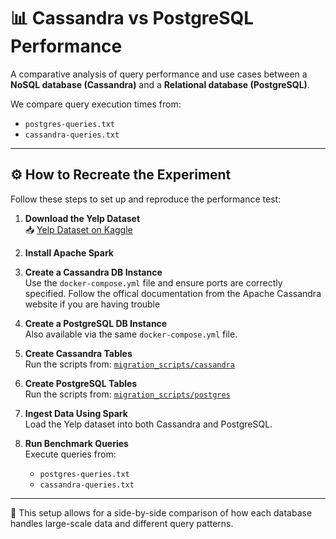 # 📊 Cassandra vs PostgreSQL Performance

A comparative analysis of query performance and use cases between a **NoSQL database (Cassandra)** and a **Relational database (PostgreSQL)**.

We compare query execution times from:
- `postgres-queries.txt`
- `cassandra-queries.txt`

---

## ⚙️ How to Recreate the Experiment

Follow these steps to set up and reproduce the performance test:

1. **Download the Yelp Dataset**  
   📥 [Yelp Dataset on Kaggle](https://www.kaggle.com/datasets/yelp-dataset/yelp-dataset)

2. **Install Apache Spark**

3. **Create a Cassandra DB Instance**  
   Use the `docker-compose.yml` file and ensure ports are correctly specified. Follow the offical documentation from the Apache Cassandra website if you are having trouble

4. **Create a PostgreSQL DB Instance**  
   Also available via the same `docker-compose.yml` file.

5. **Create Cassandra Tables**  
   Run the scripts from: [`migration_scripts/cassandra`](migration_scripts/cassandra)

6. **Create PostgreSQL Tables**  
   Run the scripts from: [`migration_scripts/postgres`](migration_scripts/postgres)

7. **Ingest Data Using Spark**  
   Load the Yelp dataset into both Cassandra and PostgreSQL.

8. **Run Benchmark Queries**  
   Execute queries from:
   - `postgres-queries.txt`
   - `cassandra-queries.txt`

---

🧪 This setup allows for a side-by-side comparison of how each database handles large-scale data and different query patterns.
